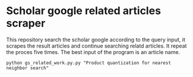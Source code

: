 # Scholar google related articles scraper

This repository search the scholar google according to the query input, it scrapes the result articles and continue searching relatd articles. It repeat the proces five times. The best input of the program is an article name. 

```pyton
python gs_related_work.py.py "Product quantization for nearest neighbor search"
```

